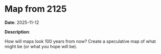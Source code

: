 # Map from 2125

**Date**: 2025-11-12

**Description**:

How will maps look 100 years from now? Create a speculative map of what might be (or what you hope will be).
